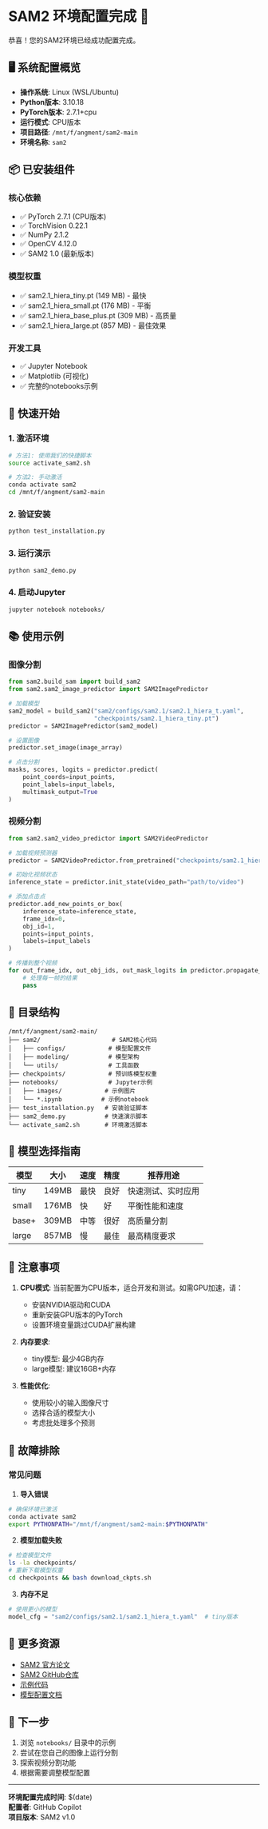 # SAM2 环境配置完成 🎉

恭喜！您的SAM2环境已经成功配置完成。

## 🖥️ 系统配置概览

- **操作系统**: Linux (WSL/Ubuntu)
- **Python版本**: 3.10.18  
- **PyTorch版本**: 2.7.1+cpu
- **运行模式**: CPU版本
- **项目路径**: `/mnt/f/angment/sam2-main`
- **环境名称**: `sam2`

## 📦 已安装组件

### 核心依赖
- ✅ PyTorch 2.7.1 (CPU版本)
- ✅ TorchVision 0.22.1
- ✅ NumPy 2.1.2
- ✅ OpenCV 4.12.0
- ✅ SAM2 1.0 (最新版本)

### 模型权重
- ✅ sam2.1_hiera_tiny.pt (149 MB) - 最快
- ✅ sam2.1_hiera_small.pt (176 MB) - 平衡
- ✅ sam2.1_hiera_base_plus.pt (309 MB) - 高质量
- ✅ sam2.1_hiera_large.pt (857 MB) - 最佳效果

### 开发工具
- ✅ Jupyter Notebook
- ✅ Matplotlib (可视化)
- ✅ 完整的notebooks示例

## 🚀 快速开始

### 1. 激活环境
```bash
# 方法1: 使用我们的快捷脚本
source activate_sam2.sh

# 方法2: 手动激活
conda activate sam2
cd /mnt/f/angment/sam2-main
```

### 2. 验证安装
```bash
python test_installation.py
```

### 3. 运行演示
```bash
python sam2_demo.py
```

### 4. 启动Jupyter
```bash
jupyter notebook notebooks/
```

## 📚 使用示例

### 图像分割
```python
from sam2.build_sam import build_sam2
from sam2.sam2_image_predictor import SAM2ImagePredictor

# 加载模型
sam2_model = build_sam2("sam2/configs/sam2.1/sam2.1_hiera_t.yaml", 
                        "checkpoints/sam2.1_hiera_tiny.pt")
predictor = SAM2ImagePredictor(sam2_model)

# 设置图像
predictor.set_image(image_array)

# 点击分割
masks, scores, logits = predictor.predict(
    point_coords=input_points,
    point_labels=input_labels,
    multimask_output=True
)
```

### 视频分割  
```python
from sam2.sam2_video_predictor import SAM2VideoPredictor

# 加载视频预测器
predictor = SAM2VideoPredictor.from_pretrained("checkpoints/sam2.1_hiera_tiny.pt")

# 初始化视频状态
inference_state = predictor.init_state(video_path="path/to/video")

# 添加点击点
predictor.add_new_points_or_box(
    inference_state=inference_state,
    frame_idx=0,
    obj_id=1,
    points=input_points,
    labels=input_labels
)

# 传播到整个视频
for out_frame_idx, out_obj_ids, out_mask_logits in predictor.propagate_in_video(inference_state):
    # 处理每一帧的结果
    pass
```

## 📁 目录结构

```
/mnt/f/angment/sam2-main/
├── sam2/                    # SAM2核心代码
│   ├── configs/            # 模型配置文件
│   ├── modeling/           # 模型架构
│   └── utils/              # 工具函数
├── checkpoints/            # 预训练模型权重
├── notebooks/              # Jupyter示例
│   ├── images/            # 示例图片
│   └── *.ipynb           # 示例notebook
├── test_installation.py   # 安装验证脚本
├── sam2_demo.py           # 快速演示脚本
└── activate_sam2.sh       # 环境激活脚本
```

## 🔧 模型选择指南

| 模型 | 大小 | 速度 | 精度 | 推荐用途 |
|------|------|------|------|----------|
| tiny | 149MB | 最快 | 良好 | 快速测试、实时应用 |
| small | 176MB | 快 | 好 | 平衡性能和速度 |
| base+ | 309MB | 中等 | 很好 | 高质量分割 |
| large | 857MB | 慢 | 最佳 | 最高精度要求 |

## 📝 注意事项

1. **CPU模式**: 当前配置为CPU版本，适合开发和测试。如需GPU加速，请：
   - 安装NVIDIA驱动和CUDA
   - 重新安装GPU版本的PyTorch
   - 设置环境变量跳过CUDA扩展构建

2. **内存要求**: 
   - tiny模型: 最少4GB内存
   - large模型: 建议16GB+内存

3. **性能优化**:
   - 使用较小的输入图像尺寸
   - 选择合适的模型大小
   - 考虑批处理多个预测

## 🐛 故障排除

### 常见问题

1. **导入错误**
```bash
# 确保环境已激活
conda activate sam2
export PYTHONPATH="/mnt/f/angment/sam2-main:$PYTHONPATH"
```

2. **模型加载失败**
```bash
# 检查模型文件
ls -la checkpoints/
# 重新下载模型权重
cd checkpoints && bash download_ckpts.sh
```

3. **内存不足**
```python
# 使用更小的模型
model_cfg = "sam2/configs/sam2.1/sam2.1_hiera_t.yaml"  # tiny版本
```

## 📖 更多资源

- [SAM2 官方论文](https://arxiv.org/abs/2408.00714)
- [SAM2 GitHub仓库](https://github.com/facebookresearch/sam2)
- [示例代码](./notebooks/)
- [模型配置文档](./sam2/configs/)

## 🎯 下一步

1. 浏览 `notebooks/` 目录中的示例
2. 尝试在您自己的图像上运行分割
3. 探索视频分割功能
4. 根据需要调整模型配置

---

**环境配置完成时间**: $(date)  
**配置者**: GitHub Copilot  
**项目版本**: SAM2 v1.0

